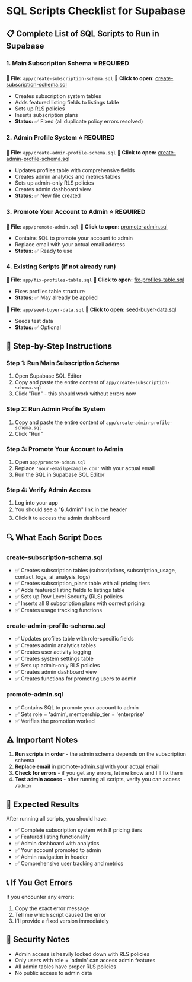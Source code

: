 # SQL Scripts Checklist for Supabase

## 📋 **Complete List of SQL Scripts to Run in Supabase**

### 1. **Main Subscription Schema** ⭐ **REQUIRED**
**📁 File:** `app/create-subscription-schema.sql`
**🔗 Click to open:** [create-subscription-schema.sql](app/create-subscription-schema.sql)
- Creates subscription system tables
- Adds featured listing fields to listings table
- Sets up RLS policies
- Inserts subscription plans
- **Status:** ✅ Fixed (all duplicate policy errors resolved)

### 2. **Admin Profile System** ⭐ **REQUIRED**
**📁 File:** `app/create-admin-profile-schema.sql`
**🔗 Click to open:** [create-admin-profile-schema.sql](app/create-admin-profile-schema.sql)
- Updates profiles table with comprehensive fields
- Creates admin analytics and metrics tables
- Sets up admin-only RLS policies
- Creates admin dashboard view
- **Status:** ✅ New file created

### 3. **Promote Your Account to Admin** ⭐ **REQUIRED**
**📁 File:** `app/promote-admin.sql`
**🔗 Click to open:** [promote-admin.sql](app/promote-admin.sql)
- Contains SQL to promote your account to admin
- Replace email with your actual email address
- **Status:** ✅ Ready to use

### 4. **Existing Scripts (if not already run)**
**📁 File:** `app/fix-profiles-table.sql`
**🔗 Click to open:** [fix-profiles-table.sql](app/fix-profiles-table.sql)
- Fixes profiles table structure
- **Status:** ✅ May already be applied

**📁 File:** `app/seed-buyer-data.sql`
**🔗 Click to open:** [seed-buyer-data.sql](app/seed-buyer-data.sql)
- Seeds test data
- **Status:** ✅ Optional

## 🚀 **Step-by-Step Instructions**

### **Step 1: Run Main Subscription Schema**
1. Open Supabase SQL Editor
2. Copy and paste the entire content of `app/create-subscription-schema.sql`
3. Click "Run" - this should work without errors now

### **Step 2: Run Admin Profile System**
1. Copy and paste the entire content of `app/create-admin-profile-schema.sql`
2. Click "Run"

### **Step 3: Promote Your Account to Admin**
1. Open `app/promote-admin.sql`
2. Replace `'your-email@example.com'` with your actual email
3. Run the SQL in Supabase SQL Editor

### **Step 4: Verify Admin Access**
1. Log into your app
2. You should see a "🔒 Admin" link in the header
3. Click it to access the admin dashboard

## 🔍 **What Each Script Does**

### **create-subscription-schema.sql**
- ✅ Creates subscription tables (subscriptions, subscription_usage, contact_logs, ai_analysis_logs)
- ✅ Creates subscription_plans table with all pricing tiers
- ✅ Adds featured listing fields to listings table
- ✅ Sets up Row Level Security (RLS) policies
- ✅ Inserts all 8 subscription plans with correct pricing
- ✅ Creates usage tracking functions

### **create-admin-profile-schema.sql**
- ✅ Updates profiles table with role-specific fields
- ✅ Creates admin analytics tables
- ✅ Creates user activity logging
- ✅ Creates system settings table
- ✅ Sets up admin-only RLS policies
- ✅ Creates admin dashboard view
- ✅ Creates functions for promoting users to admin

### **promote-admin.sql**
- ✅ Contains SQL to promote your account to admin
- ✅ Sets role = 'admin', membership_tier = 'enterprise'
- ✅ Verifies the promotion worked

## ⚠️ **Important Notes**

1. **Run scripts in order** - the admin schema depends on the subscription schema
2. **Replace email** in promote-admin.sql with your actual email
3. **Check for errors** - if you get any errors, let me know and I'll fix them
4. **Test admin access** - after running all scripts, verify you can access `/admin`

## 🎯 **Expected Results**

After running all scripts, you should have:
- ✅ Complete subscription system with 8 pricing tiers
- ✅ Featured listing functionality
- ✅ Admin dashboard with analytics
- ✅ Your account promoted to admin
- ✅ Admin navigation in header
- ✅ Comprehensive user tracking and metrics

## 📞 **If You Get Errors**

If you encounter any errors:
1. Copy the exact error message
2. Tell me which script caused the error
3. I'll provide a fixed version immediately

## 🔐 **Security Notes**

- Admin access is heavily locked down with RLS policies
- Only users with role = 'admin' can access admin features
- All admin tables have proper RLS policies
- No public access to admin data
